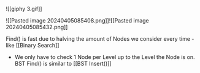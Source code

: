 ![[giphy 3.gif]]

![[Pasted image 20240405085408.png]]![[Pasted image 20240405085432.png]]

Find() is fast due to halving the amount of Nodes we consider every time - like [[Binary Search]]
- We only have to check 1 Node per Level up to the Level the Node is on. 
BST Find() is similar to [[BST Insert()]]